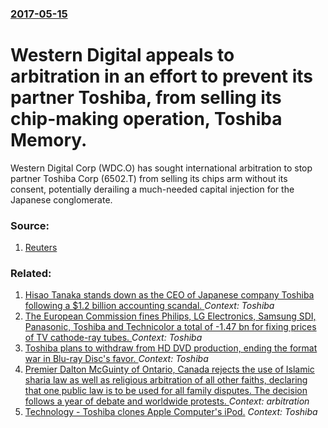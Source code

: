 ### [2017-05-15](/news/2017/05/15/index.md)

# Western Digital appeals to arbitration in an effort to prevent its partner Toshiba, from selling its chip-making operation, Toshiba Memory. 

Western Digital Corp (WDC.O) has sought international arbitration to stop partner Toshiba Corp (6502.T) from selling its chips arm without its consent, potentially derailing a much-needed capital injection for the Japanese conglomerate.


### Source:

1. [Reuters](http://www.reuters.com/article/us-toshiba-accounting-idUSKCN18A125)

### Related:

1. [Hisao Tanaka stands down as the CEO of Japanese company Toshiba following a $1.2 billion accounting scandal. ](/news/2015/07/21/hisao-tanaka-stands-down-as-the-ceo-of-japanese-company-toshiba-following-a-1-2-billion-accounting-scandal.md) _Context: Toshiba_
2. [The European Commission fines Philips, LG Electronics, Samsung SDI, Panasonic, Toshiba and Technicolor a total of -1.47 bn for fixing prices of TV cathode-ray tubes. ](/news/2012/12/5/the-european-commission-fines-philips-lg-electronics-samsung-sdi-panasonic-toshiba-and-technicolor-a-total-of-1-47-bn-for-fixing-pric.md) _Context: Toshiba_
3. [ Toshiba plans to withdraw from HD DVD production, ending the format war in Blu-ray Disc's favor. ](/news/2008/02/16/toshiba-plans-to-withdraw-from-hd-dvd-production-ending-the-format-war-in-blu-ray-disc-s-favor.md) _Context: Toshiba_
4. [ Premier Dalton McGuinty of Ontario, Canada rejects the use of Islamic sharia law as well as religious arbitration of all other faiths, declaring that one public law is to be used for all family disputes. The decision follows a year of debate and worldwide protests. ](/news/2005/09/12/premier-dalton-mcguinty-of-ontario-canada-rejects-the-use-of-islamic-sharia-law-as-well-as-religious-arbitration-of-all-other-faiths-decl.md) _Context: arbitration_
5. [ Technology - Toshiba clones Apple Computer's iPod.](/news/2002/06/20/technology-toshiba-clones-apple-computer-s-ipod.md) _Context: Toshiba_
